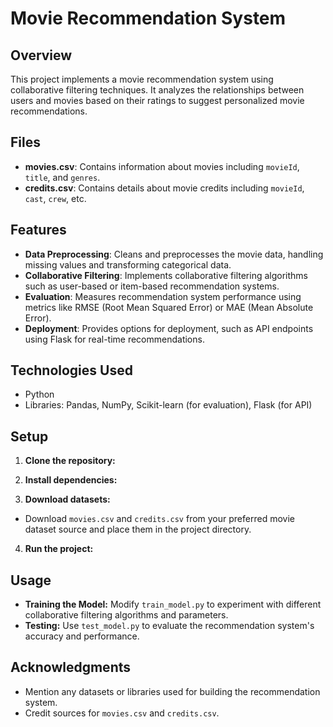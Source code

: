 # Movie Recommendation System

## Overview
This project implements a movie recommendation system using collaborative filtering techniques. It analyzes the relationships between users and movies based on their ratings to suggest personalized movie recommendations.

## Files
- **movies.csv**: Contains information about movies including `movieId`, `title`, and `genres`.
- **credits.csv**: Contains details about movie credits including `movieId`, `cast`, `crew`, etc.

## Features
- **Data Preprocessing**: Cleans and preprocesses the movie data, handling missing values and transforming categorical data.
- **Collaborative Filtering**: Implements collaborative filtering algorithms such as user-based or item-based recommendation systems.
- **Evaluation**: Measures recommendation system performance using metrics like RMSE (Root Mean Squared Error) or MAE (Mean Absolute Error).
- **Deployment**: Provides options for deployment, such as API endpoints using Flask for real-time recommendations.

## Technologies Used
- Python
- Libraries: Pandas, NumPy, Scikit-learn (for evaluation), Flask (for API)

## Setup
1. **Clone the repository:**

2. **Install dependencies:**

3. **Download datasets:**
- Download `movies.csv` and `credits.csv` from your preferred movie dataset source and place them in the project directory.

4. **Run the project:**

## Usage
- **Training the Model:** Modify `train_model.py` to experiment with different collaborative filtering algorithms and parameters.
- **Testing:** Use `test_model.py` to evaluate the recommendation system's accuracy and performance.

## Acknowledgments
- Mention any datasets or libraries used for building the recommendation system.
- Credit sources for `movies.csv` and `credits.csv`.

